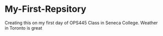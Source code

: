 # My-First-Repsitory
Creating this on my first day of OPS445 Class in Seneca College. 
Weather in Toronto is great
